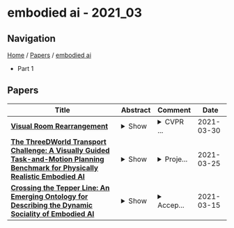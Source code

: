 # embodied ai - 2021_03

## Navigation

[Home](https://lixin97.github.io/arXivRadar) / [Papers](https://lixin97.github.io/arXivRadar/papers) / [embodied ai](https://lixin97.github.io/arXivRadar/papers/embodied_ai)

- Part 1

## Papers

| **Title** | **Abstract** | **Comment** | **Date** |
| --- | --- | --- | --- |
| **[Visual Room Rearrangement](http://arxiv.org/abs/2103.16544v1)** | <details><summary>Show</summary><p>There has been a significant recent progress in the field of Embodied AI with researchers developing models and algorithms enabling embodied agents to navigate and interact within completely unseen environments. In this paper, we propose a new dataset and baseline models for the task of Rearrangement. We particularly focus on the task of Room Rearrangement: an agent begins by exploring a room and recording objects' initial configurations. We then remove the agent and change the poses and states (e.g., open/closed) of some objects in the room. The agent must restore the initial configurations of all objects in the room. Our dataset, named RoomR, includes 6,000 distinct rearrangement settings involving 72 different object types in 120 scenes. Our experiments show that solving this challenging interactive task that involves navigation and object interaction is beyond the capabilities of the current state-of-the-art techniques for embodied tasks and we are still very far from achieving perfect performance on these types of tasks. The code and the dataset are available at: https://ai2thor.allenai.org/rearrangement</p></details> | <details><summary>CVPR ...</summary><p>CVPR 2021 - Oral Presentation</p></details> | 2021-03-30 |
| **[The ThreeDWorld Transport Challenge: A Visually Guided Task-and-Motion Planning Benchmark for Physically Realistic Embodied AI](http://arxiv.org/abs/2103.14025v1)** | <details><summary>Show</summary><p>We introduce a visually-guided and physics-driven task-and-motion planning benchmark, which we call the ThreeDWorld Transport Challenge. In this challenge, an embodied agent equipped with two 9-DOF articulated arms is spawned randomly in a simulated physical home environment. The agent is required to find a small set of objects scattered around the house, pick them up, and transport them to a desired final location. We also position containers around the house that can be used as tools to assist with transporting objects efficiently. To complete the task, an embodied agent must plan a sequence of actions to change the state of a large number of objects in the face of realistic physical constraints. We build this benchmark challenge using the ThreeDWorld simulation: a virtual 3D environment where all objects respond to physics, and where can be controlled using fully physics-driven navigation and interaction API. We evaluate several existing agents on this benchmark. Experimental results suggest that: 1) a pure RL model struggles on this challenge; 2) hierarchical planning-based agents can transport some objects but still far from solving this task. We anticipate that this benchmark will empower researchers to develop more intelligent physics-driven robots for the physical world.</p></details> | <details><summary>Proje...</summary><p>Project page: http://tdw-transport.csail.mit.edu/</p></details> | 2021-03-25 |
| **[Crossing the Tepper Line: An Emerging Ontology for Describing the Dynamic Sociality of Embodied AI](http://arxiv.org/abs/2103.08079v1)** | <details><summary>Show</summary><p>Artificial intelligences (AI) are increasingly being embodied and embedded in the world to carry out tasks and support decision-making with and for people. Robots, recommender systems, voice assistants, virtual humans - do these disparate types of embodied AI have something in common? Here we show how they can manifest as "socially embodied AI." We define this as the state that embodied AI "circumstantially" take on within interactive contexts when perceived as both social and agentic by people. We offer a working ontology that describes how embodied AI can dynamically transition into socially embodied AI. We propose an ontological heuristic for describing the threshold: the Tepper line. We reinforce our theoretical work with expert insights from a card sort workshop. We end with two case studies to illustrate the dynamic and contextual nature of this heuristic.</p></details> | <details><summary>Accep...</summary><p>Accepted at CHI EA '21</p></details> | 2021-03-15 |